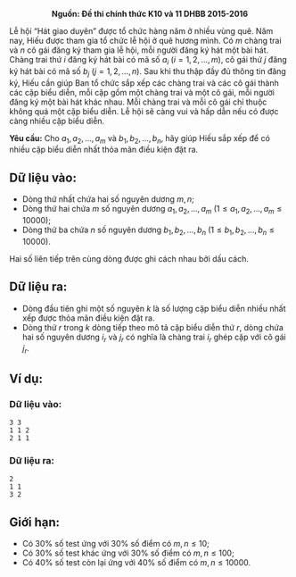 **<center>Nguồn: Đề thi chính thức K10 và 11 DHBB 2015-2016</center>**

Lễ hội “Hát giao duyên” được tổ chức hàng năm ở nhiều vùng quê. Năm nay, Hiếu được tham gia tổ chức lễ hội ở quê hương mình. Có $m$ chàng trai và $n$ cô gái đăng ký tham gia lễ hội, mỗi người đăng ký hát một bài hát. Chàng trai thứ $i$ đăng ký hát bài có mã số $a_i\ (i = 1, 2,…, m)$, cô gái thứ $j$ đăng ký hát bài có mã số $b_j\ (j = 1, 2, …, n)$. Sau khi thu thập đầy đủ thông tin đăng ký, Hiếu cần giúp Ban tổ chức sắp xếp các chàng trai và các cô gái thành các cặp biểu diễn, mỗi cặp gồm một chàng trai và một cô gái, mỗi người đăng ký một bài hát khác nhau. Mỗi chàng trai và mỗi cô gái chỉ thuộc không quá một cặp biểu diễn. Lễ hội sẽ càng vui và hấp dẫn nếu có được càng nhiều cặp biểu diễn.

**Yêu cầu:** Cho $a_1, a_2,…, a_m$ và $b_1, b_2,…, b_n$, hãy giúp Hiếu sắp xếp để có nhiều cặp biểu diễn nhất thỏa mãn điều kiện đặt ra.

## Dữ liệu vào:
- Dòng thứ nhất chứa hai số nguyên dương $m, n$;
- Dòng thứ hai chứa $m$ số nguyên dương $a_1, a_2,…, a_m\ (1 ≤ a_1, a_2,…, a_m ≤ 10000)$;
- Dòng thứ ba chứa $n$ số nguyên dương $b_1, b_2,…, b_n\ (1 ≤ b_1, b_2,…, b_n ≤ 10000)$.

Hai số liên tiếp trên cùng dòng được ghi cách nhau bởi dấu cách.

## Dữ liệu ra:
- Dòng đầu tiên ghi một số nguyên $k$ là số lượng cặp biểu diễn nhiều nhất xếp được thỏa mãn điều kiện đặt ra.
- Dòng thứ $r$ trong $k$ dòng tiếp theo mô tả cặp biểu diễn thứ $r$, dòng chứa hai số nguyên dương $i_r$ và $j_r$ có nghĩa là chàng trai $i_r$ ghép cặp với cô gái $j_r$.

## Ví dụ:
### Dữ liệu vào:
```
3 3
1 1 2
2 1 1
```

### Dữ liệu ra:
```
2
1 1
3 2
```

## Giới hạn:
- Có $30\%$ số test ứng với $30\%$ số điểm có $m, n ≤ 10$;
- Có $30\%$ số test khác ứng với $30\%$ số điểm có $m, n ≤ 100$;
- Có $40\%$ số test còn lại ứng với $40\%$ số điểm có $m, n ≤ 10000$.